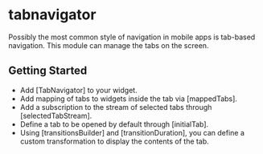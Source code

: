 # tabnavigator

Possibly the most common style of navigation in mobile apps is tab-based navigation. 
This module can manage the tabs on the screen.

## Getting Started

* Add [TabNavigator] to your widget.
* Add mapping of tabs to widgets inside the tab via [mappedTabs].
* Add a subscription to the stream of selected tabs through [selectedTabStream].
* Define a tab to be opened by default through [initialTab].
* Using [transitionsBuilder] and [transitionDuration], you can define a custom transformation to display the contents of the tab. 
